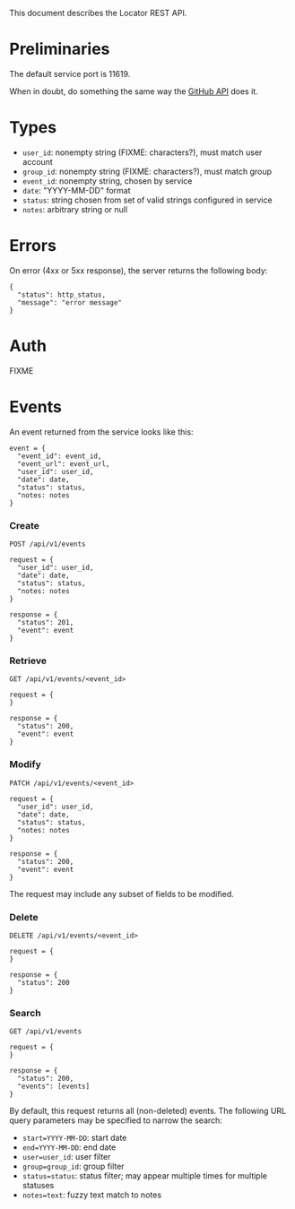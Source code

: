 This document describes the Locator REST API.

# Preliminaries

The default service port is 11619.

When in doubt, do something the same way the [GitHub
API](https://developer.github.com/v3/) does it.


# Types

- `user_id`: nonempty string (FIXME: characters?), must match user account
- `group_id`: nonempty string (FIXME: characters?), must match group
- `event_id`: nonempty string, chosen by service
- `date`: "YYYY-MM-DD" format
- `status`: string chosen from set of valid strings configured in service
- `notes`: arbitrary string or null


# Errors

On error (4xx or 5xx response), the server returns the following body:
```
{
  "status": http_status,
  "message": "error message"
}
```


# Auth

FIXME


# Events

An event returned from the service looks like this:
```
event = {
  "event_id": event_id,
  "event_url": event_url,
  "user_id": user_id,
  "date": date,
  "status": status,
  "notes: notes
}
```


### Create
```
POST /api/v1/events

request = {
  "user_id": user_id,
  "date": date,
  "status": status,
  "notes: notes
}

response = {
  "status": 201,
  "event": event
}
```

### Retrieve
```
GET /api/v1/events/<event_id>

request = {
}

response = {
  "status": 200,
  "event": event
}
```

### Modify
```
PATCH /api/v1/events/<event_id>

request = {
  "user_id": user_id,
  "date": date,
  "status": status,
  "notes: notes
}

response = {
  "status": 200,
  "event": event
}
```
The request may include any subset of fields to be modified.

### Delete
```
DELETE /api/v1/events/<event_id>

request = {
}

response = {
  "status": 200
}
```

### Search
```
GET /api/v1/events

request = {
}

response = {
  "status": 200,
  "events": [events]
}
```

By default, this request returns all (non-deleted) events.  The following
URL query parameters may be specified to narrow the search:
- `start=YYYY-MM-DD`: start date
- `end=YYYY-MM-DD`: end date
- `user=user_id`: user filter
- `group=group_id`: group filter
- `status=status`: status filter; may appear multiple times for multiple statuses
- `notes=text`: fuzzy text match to notes

